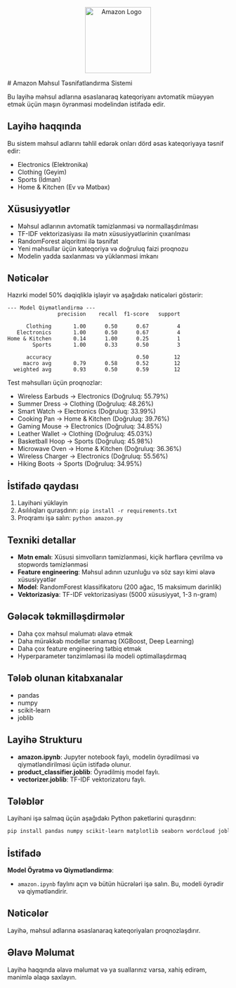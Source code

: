 <p align="center">
  <img src="https://upload.wikimedia.org/wikipedia/commons/a/a9/Amazon_logo.svg" alt="Amazon Logo" width="150"/>
</p>
# Amazon Məhsul Təsnifatlandırma Sistemi

Bu layihə məhsul adlarına əsaslanaraq kateqoriyanı avtomatik müəyyən etmək üçün maşın öyrənməsi modelindən istifadə edir.

## Layihə haqqında

Bu sistem məhsul adlarını təhlil edərək onları dörd əsas kateqoriyaya təsnif edir:

- Electronics (Elektronika)
- Clothing (Geyim)
- Sports (İdman)
- Home & Kitchen (Ev və Mətbəx)

## Xüsusiyyətlər

- Məhsul adlarının avtomatik təmizlənməsi və normallaşdırılması
- TF-IDF vektorizasiyası ilə mətn xüsusiyyətlərinin çıxarılması
- RandomForest alqoritmi ilə təsnifat
- Yeni məhsullar üçün kateqoriya və doğruluq faizi proqnozu
- Modelin yadda saxlanması və yüklənməsi imkanı

## Nəticələr

Hazırki model 50% dəqiqliklə işləyir və aşağıdakı nəticələri göstərir:

```
--- Model Qiymətləndirmə ---
                precision    recall  f1-score   support

      Clothing       1.00      0.50      0.67         4
   Electronics       1.00      0.50      0.67         4
Home & Kitchen       0.14      1.00      0.25         1
        Sports       1.00      0.33      0.50         3

      accuracy                           0.50        12
     macro avg       0.79      0.58      0.52        12
  weighted avg       0.93      0.50      0.59        12
```

Test məhsulları üçün proqnozlar:

- Wireless Earbuds -> Electronics (Doğruluq: 55.79%)
- Summer Dress -> Clothing (Doğruluq: 48.26%)
- Smart Watch -> Electronics (Doğruluq: 33.99%)
- Cooking Pan -> Home & Kitchen (Doğruluq: 39.76%)
- Gaming Mouse -> Electronics (Doğruluq: 34.85%)
- Leather Wallet -> Clothing (Doğruluq: 45.03%)
- Basketball Hoop -> Sports (Doğruluq: 45.98%)
- Microwave Oven -> Home & Kitchen (Doğruluq: 36.36%)
- Wireless Charger -> Electronics (Doğruluq: 55.56%)
- Hiking Boots -> Sports (Doğruluq: 34.95%)

## İstifadə qaydası

1. Layihəni yükləyin
2. Asılılıqları quraşdırın: `pip install -r requirements.txt`
3. Proqramı işə salın: `python amazon.py`

## Texniki detallar

- **Mətn emalı**: Xüsusi simvolların təmizlənməsi, kiçik hərflərə çevrilmə və stopwords təmizlənməsi
- **Feature engineering**: Məhsul adının uzunluğu və söz sayı kimi əlavə xüsusiyyətlər
- **Model**: RandomForest klassifikatoru (200 ağac, 15 maksimum dərinlik)
- **Vektorizasiya**: TF-IDF vektorizasiyası (5000 xüsusiyyət, 1-3 n-gram)

## Gələcək təkmilləşdirmələr

- Daha çox məhsul məlumatı əlavə etmək
- Daha mürəkkəb modellər sınamaq (XGBoost, Deep Learning)
- Daha çox feature engineering tətbiq etmək
- Hyperparameter tənzimləməsi ilə modeli optimallaşdırmaq

## Tələb olunan kitabxanalar

- pandas
- numpy
- scikit-learn
- joblib

## Layihə Strukturu

- **amazon.ipynb**: Jupyter notebook faylı, modelin öyrədilməsi və qiymətləndirilməsi üçün istifadə olunur.
- **product_classifier.joblib**: Öyrədilmiş model faylı.
- **vectorizer.joblib**: TF-IDF vektorizatoru faylı.

## Tələblər

Layihəni işə salmaq üçün aşağıdakı Python paketlərini quraşdırın:

```bash
pip install pandas numpy scikit-learn matplotlib seaborn wordcloud joblib
```

## İstifadə

**Model Öyrətmə və Qiymətləndirmə**:

   - `amazon.ipynb` faylını açın və bütün hücrələri işə salın. Bu, modeli öyrədir və qiymətləndirir.

## Nəticələr

Layihə, məhsul adlarına əsaslanaraq kateqoriyaları proqnozlaşdırır.

## Əlavə Məlumat

Layihə haqqında əlavə məlumat və ya suallarınız varsa, xahiş edirəm, mənimlə əlaqə saxlayın.
